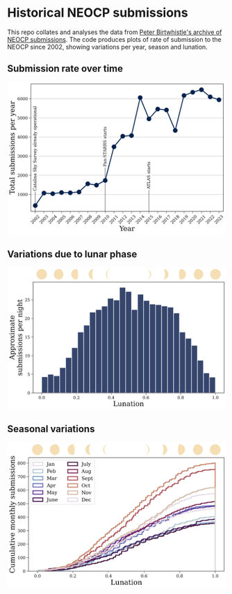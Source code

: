 # Historical NEOCP submissions

This repo collates and analyses the data from [Peter Birtwhistle's archive of NEOCP submissions](https://birtwhistle.org.uk/NEOCPObjects.htm). The code produces plots of rate of submission to the NEOCP since 2002, showing variations per year, season and lunation.

## Submission rate over time
![](https://github.com/TomWagg/neocp-historical-trends/blob/main/figures/neocp-historical-years.png?raw=true)

## Variations due to lunar phase
![](https://github.com/TomWagg/neocp-historical-trends/blob/main/figures/neocp-lunation-overall.png?raw=true)

## Seasonal variations
![](https://github.com/TomWagg/neocp-historical-trends/blob/main/figures/neocp-lunation-by-month.png?raw=true)
